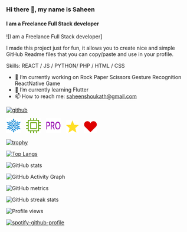 ### Hi there 👋, my name is Saheen
#### I am a Freelance Full Stack developer
![I am a Freelance Full Stack developer]

I made this project just for fun, it allows you to create nice and simple GitHub Readme files that you can copy/paste and use in your profile.

Skills:  REACT / JS / PYTHON/ PHP / HTML / CSS

- 🔭 I’m currently working on Rock Paper Scissors Gesture Recognition ReactNative Game 
- 🌱 I’m currently learning Flutter 
- 📫 How to reach me: saheenshoukath@gmail.com 


[<img src='https://cdn.jsdelivr.net/npm/simple-icons@3.0.1/icons/github.svg' alt='github' height='40'>](https://github.com/shellord)  

<a href='https://archiveprogram.github.com/'><img src='https://raw.githubusercontent.com/acervenky/animated-github-badges/master/assets/acbadge.gif' width='40' height='40'></a> <a href='https://docs.github.com/en/developers'><img src='https://raw.githubusercontent.com/acervenky/animated-github-badges/master/assets/devbadge.gif' width='40' height='40'></a> <a href='https://github.com/pricing'><img src='https://raw.githubusercontent.com/acervenky/animated-github-badges/master/assets/pro.gif' width='40' height='40'></a> <a href='https://stars.github.com/'><img src='https://raw.githubusercontent.com/acervenky/animated-github-badges/master/assets/starbadge.gif' width='35' height='35'></a> <a href='https://docs.github.com/en/github/supporting-the-open-source-community-with-github-sponsors'><img src='https://raw.githubusercontent.com/acervenky/animated-github-badges/master/assets/sponsorbadge.gif' width='35' height='35'></a> 

[![trophy](https://github-profile-trophy.vercel.app/?username=shellord)](https://github.com/ryo-ma/github-profile-trophy)

[![Top Langs](https://github-readme-stats.vercel.app/api/top-langs/?username=shellord)](https://github.com/anuraghazra/github-readme-stats)

![GitHub stats](https://github-readme-stats.vercel.app/api?username=shellord&show_icons=true&count_private=true)  

![GitHub Activity Graph](https://activity-graph.herokuapp.com/graph?username=shellord)  

![GitHub metrics](https://metrics.lecoq.io/shellord)  

![GitHub streak stats](https://github-readme-streak-stats.herokuapp.com/?user=shellord)  

![Profile views](https://gpvc.arturio.dev/shellord)  


[![spotify-github-profile](https://spotify-github-profile.vercel.app/api/view?uid=31wtafdafluvuhzawripqt4h2nzy&cover_image=true&theme=default)](https://github.com/kittinan/spotify-github-profile)
